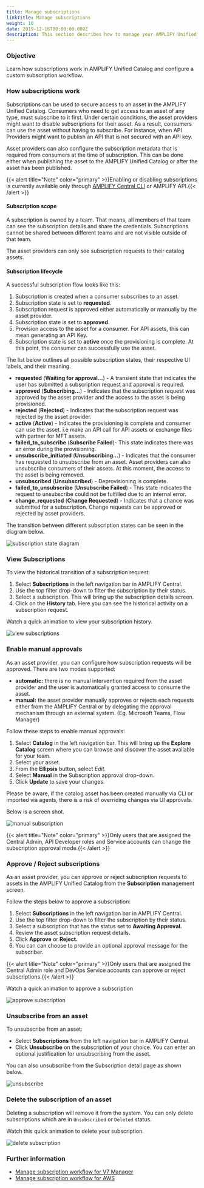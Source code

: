 ```yaml
---
title: Manage subscriptions
linkTitle: Manage subscriptions
weight: 10
date: 2019-12-16T00:00:00.000Z
description: This section describes how to manage your AMPLIFY Unified Catalog subscriptions
---
```

### Objective

Learn how subscriptions work in AMPLIFY Unified Catalog and configure a custom subscription workflow.

### **How subscriptions work**

Subscriptions can be used to secure access to an asset in the AMPLIFY Unified Catalog. Consumers who need to get access to an asset of any type, must subscribe to it first. Under certain conditions, the asset providers might want to disable subscriptions for their asset. As a result, consumers can use the asset without having to subscribe. For instance, when API Providers might want to publish an API that is not secured with an API key.

Asset providers can also configure the subscription metadata that is required from consumers at the time of subscription. This can be done either when publishing the asset to the AMPLIFY Unified Catalog or after the asset has been published.

{{< alert title="Note" color="primary" >}}Enabling or disabling subscriptions is currently available only through [AMPLIFY Central CLI](https://axway-open-docs.netlify.app/docs/central/cli_central/) or AMPLIFY API.{{< /alert >}}

#### Subscription scope

A subscription is owned by a team. That means, all members of that team can see the subscription details and share the credentials. Subscriptions cannot be shared between different teams and are not visible outside of that team.

The asset providers can only see subscription requests to their catalog assets.

#### Subscription lifecycle

A successful subscription flow looks like this:

1. Subscription is created when a consumer subscribes to an asset.
2. Subscription state is set to **requested**.
3. Subscription request is approved either automatically or manually by the asset provider.
4. Subscription state is set to **approved**.
5. Provision access to the asset for a consumer. For API assets, this can mean generating an API Key.
6. Subscription state is set to **active** once the provisioning is complete. At this point, the consumer can successfully use the asset.

The list below outlines all possible subscription states, their respective UI labels, and their meaning.

* **requested** (**Waiting for approval...**) - A transient state that indicates the user has submitted a subscription request and approval is required.
* **approved** (**Subscribing...**) - Indicates that the subscription request was approved by the asset provider and the access to the asset is being provisioned.
* **rejected** (**Rejected**) - Indicates that the subscription request was rejected by the asset provider.
* **active** (**Active**) - Indicates the provisioning is complete and consumer can use the asset. i.e make an API call for API assets or exchange files with partner for MFT assets.
* **failed_to_subscribe** (**Subscribe Failed**)- This state indicates there was an error during the provisioning.
* **unsubscribe_initiated** (**Unsubscribing...**) - Indicates that the consumer has requested to unsubscribe from an asset. Asset providers can also unsubscribe consumers of their assets. At this moment, the access to the asset is being removed.
* **unsubscribed** (**Unsubscribed**) - Deprovisioning is complete.
* **failed_to_unsubscribe** (**Unsubscribe Failed**) - This state indicates the request to unsubscribe could not be fulfilled due to an internal error.
* **change_requested** (**Change Requested**) - Indicates that a chance was submitted for a subscription. Change requests can be approved or rejected by asset providers.

The transition between different subscription states can be seen in the diagram below.

![subscription state diagram](/Images/catalog/api-subscription-state-diagram.png "Subscription state diagram")

### View Subscriptions

To view the historical transition of a subscription request:

1. Select **Subscriptions** in the left navigation bar in AMPLIFY Central.
2. Use the top filter drop-down to filter the subscription by their status.
3. Select a subscription. This will bring up the subscription details screen.
4. Click on the **History** tab. Here you can see the historical activity on a subscription request.

Watch a quick animation to view your subscription history.

![view subscriptions](/Images/catalog/view_subscriptions.gif "view subscriptions")

### Enable manual approvals

As an asset provider, you can configure how subscription requests will be approved. There are two modes supported:

* **automatic:** there is no manual intervention required from the asset provider and the user is automatically granted access to consume the asset.
* **manual:** the asset provider manually approves or rejects each requests either from the AMPLIFY Central or by delegating the approval mechanism through an external system. (Eg. Microsoft Teams, Flow Manager)

Follow these steps to enable manual approvals:

1. Select **Catalog** in the left navigation bar. This will bring up the **Explore Catalog** screen where you can browse and discover the asset available for your team.
2. Select your asset.
3. From the **Ellipsis** button, select *Edit*.
4. Select **Manual** in the Subscription approval drop-down.
5. Click **Update** to save your changes.

Please be aware, if the catalog asset has been created manually via CLI or imported via agents, there is a risk of overriding changes via UI approvals.

Below is a screen shot.

![manual subscription](/Images/catalog/manual_subscription.png "Manual subscription")

{{< alert title="Note" color="primary" >}}Only users that are assigned the Central Admin, API Developer roles and Service accounts can change the subscription approval mode.{{< /alert >}}

### Approve / Reject subscriptions

As an asset provider, you can approve or reject subscription requests to assets in the AMPLIFY Unified Catalog from the **Subscription** management screen.

Follow the steps below to approve a subscription:

1. Select **Subscriptions** in the left navigation bar in AMPLIFY Central.
2. Use the top filter drop-down to filter the subscription by their status.
3. Select a subscription that has the status set to **Awaiting Approval.**
4. Review the asset subscription request details.
5. Click **Approve** or **Reject.**
6. You can can choose to provide an optional approval message for the subscriber.

{{< alert title="Note" color="primary" >}}Only users that are assigned the Central Admin role and DevOps Service accounts can approve or reject subscriptions.{{< /alert >}}

Watch a quick animation to approve a subscription

![approve subscription](/Images/catalog/approved_subscription.gif "Approve subscription")

### Unsubscribe from an asset

To unsubscribe from an asset:

* Select **Subscriptions** from the left navigation bar in AMPLIFY Central.
* Click **Unsubscribe** on the subscription of your choice. You can enter an optional justification for unsubscribing from the asset.

You can also unsubscribe from the Subscription detail page as shown below.

![unsubscribe](/Images/catalog/unsubscribe_asset.gif "Unsubscribe from an asset")

### Delete the subscription of an asset

Deleting a subscription will remove it from the system. You can only delete subscriptions which are in `Unsubscribed` or `Deleted` status.

Watch this quick animation to delete your subscription.

![delete subscription](/Images/catalog/delete_subscription.gif "Delete subscription")

### Further information

* [Manage subscription workflow for V7 Manager](https://docs.axway.com/bundle/axway-open-docs/page/docs/central/connect-api-manager/subscription-for-the-consumer/index.html)
* [Manage subscription workflow for AWS](https://docs.axway.com/bundle/axway-open-docs/page/docs/central/connect-aws-gateway/subscription-for-the-consumer/index.html)